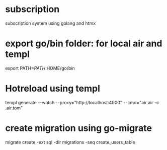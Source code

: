 # subscription
subscription system using golang and htmx
# export go/bin folder: for local air and templ
export PATH=$PATH:$HOME/go/bin
# Hotreload using templ 
templ generate --watch --proxy="http://localhost:4000" --cmd="air air -c .air.tom"
# create migration using go-migrate
migrate create -ext sql -dir migrations -seq create_users_table